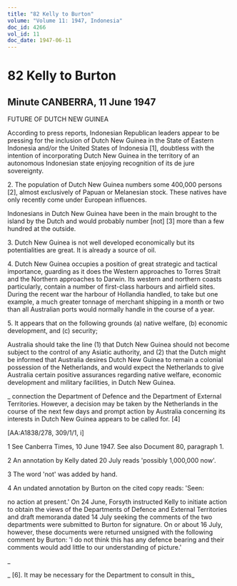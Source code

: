 ```yaml
---
title: "82 Kelly to Burton"
volume: "Volume 11: 1947, Indonesia"
doc_id: 4266
vol_id: 11
doc_date: 1947-06-11
---
```


# 82 Kelly to Burton

## Minute CANBERRA, 11 June 1947

FUTURE OF DUTCH NEW GUINEA

According to press reports, Indonesian Republican leaders appear to be pressing for the inclusion of Dutch New Guinea in the State of Eastern Indonesia and/or the United States of Indonesia [1], doubtless with the intention of incorporating Dutch New Guinea in the territory of an autonomous Indonesian state enjoying recognition of its de jure sovereignty.

2\. The population of Dutch New Guinea numbers some 400,000 persons [2], almost exclusively of Papuan or Melanesian stock. These natives have only recently come under European influences.

Indonesians in Dutch New Guinea have been in the main brought to the island by the Dutch and would probably number [not] [3] more than a few hundred at the outside.

3\. Dutch New Guinea is not well developed economically but its potentialities are great. It is already a source of oil.

4\. Dutch New Guinea occupies a position of great strategic and tactical importance, guarding as it does the Western approaches to Torres Strait and the Northern approaches to Darwin. Its western and northern coasts particularly, contain a number of first-class harbours and airfield sites. During the recent war the harbour of Hollandia handled, to take but one example, a much greater tonnage of merchant shipping in a month or two than all Australian ports would normally handle in the course of a year.

5\. It appears that on the following grounds (a) native welfare, (b) economic development, and (c) security;

Australia should take the line (1) that Dutch New Guinea should not become subject to the control of any Asiatic authority, and (2) that the Dutch might be informed that Australia desires Dutch New Guinea to remain a colonial possession of the Netherlands, and would expect the Netherlands to give Australia certain positive assurances regarding native welfare, economic development and military facilities, in Dutch New Guinea.

_ connection the Department of Defence and the Department of External Territories. However, a decision may be taken by the Netherlands in the course of the next few days and prompt action by Australia concerning its interests in Dutch New Guinea appears to be called for. [4]

[AA:A1838/278, 309/1/1, i]

1 See Canberra Times, 10 June 1947. See also Document 80, paragraph 1.

2 An annotation by Kelly dated 20 July reads 'possibly 1,000,000 now'.

3 The word 'not' was added by hand.

4 An undated annotation by Burton on the cited copy reads: 'Seen:

no action at present.' On 24 June, Forsyth instructed Kelly to initiate action to obtain the views of the Departments of Defence and External Territories and draft memoranda dated 14 July seeking the comments of the two departments were submitted to Burton for signature. On or about 16 July, however, these documents were returned unsigned with the following comment by Burton: 'I do not think this has any defence bearing and their comments would add little to our understanding of picture.'

_

_ [6]. It may be necessary for the Department to consult in this_
